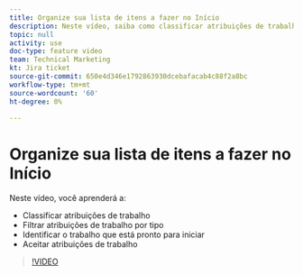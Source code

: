 ```yaml
---
title: Organize sua lista de itens a fazer no Início
description: Neste vídeo, saiba como classificar atribuições de trabalho, filtrar atribuições por tipo, identificar o trabalho pronto para iniciar e aceitar atribuições de trabalho.
topic: null
activity: use
doc-type: feature video
team: Technical Marketing
kt: Jira ticket
source-git-commit: 650e4d346e1792863930dcebafacab4c88f2a8bc
workflow-type: tm+mt
source-wordcount: '60'
ht-degree: 0%

---
```


# Organize sua lista de itens a fazer no Início

Neste vídeo, você aprenderá a:

* Classificar atribuições de trabalho
* Filtrar atribuições de trabalho por tipo
* Identificar o trabalho que está pronto para iniciar
* Aceitar atribuições de trabalho

>[!VIDEO](https://video.tv.adobe.com/v/335099/?quality=12&learn=on)
